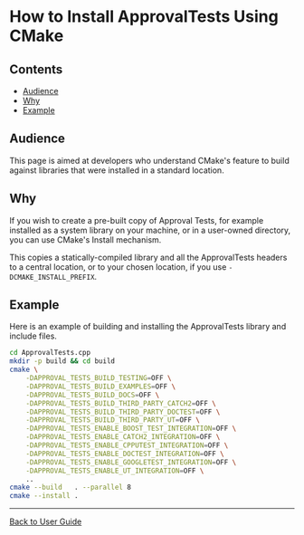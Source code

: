 <a id="top"></a>

# How to Install ApprovalTests Using CMake

<!-- toc -->
## Contents

  * [Audience](#audience)
  * [Why](#why)
  * [Example](#example)<!-- endToc -->

## Audience

This page is aimed at developers who understand CMake's feature to build against libraries that were installed in a standard location.

## Why

If you wish to create a pre-built copy of Approval Tests, for example installed as a system library on your machine, or in a user-owned directory, you can use CMake's Install mechanism.

This copies a statically-compiled library and all the ApprovalTests headers to a central location, or to your chosen location, if you use `-DCMAKE_INSTALL_PREFIX`.

## Example

Here is an example of building and installing the ApprovalTests library and include files.

```bash
cd ApprovalTests.cpp
mkdir -p build && cd build
cmake \
    -DAPPROVAL_TESTS_BUILD_TESTING=OFF \
    -DAPPROVAL_TESTS_BUILD_EXAMPLES=OFF \
    -DAPPROVAL_TESTS_BUILD_DOCS=OFF \
    -DAPPROVAL_TESTS_BUILD_THIRD_PARTY_CATCH2=OFF \
    -DAPPROVAL_TESTS_BUILD_THIRD_PARTY_DOCTEST=OFF \
    -DAPPROVAL_TESTS_BUILD_THIRD_PARTY_UT=OFF \
    -DAPPROVAL_TESTS_ENABLE_BOOST_TEST_INTEGRATION=OFF \
    -DAPPROVAL_TESTS_ENABLE_CATCH2_INTEGRATION=OFF \
    -DAPPROVAL_TESTS_ENABLE_CPPUTEST_INTEGRATION=OFF \
    -DAPPROVAL_TESTS_ENABLE_DOCTEST_INTEGRATION=OFF \
    -DAPPROVAL_TESTS_ENABLE_GOOGLETEST_INTEGRATION=OFF \
    -DAPPROVAL_TESTS_ENABLE_UT_INTEGRATION=OFF \
    ..
cmake --build   . --parallel 8
cmake --install .
```

---

[Back to User Guide](/doc/README.md#top)
